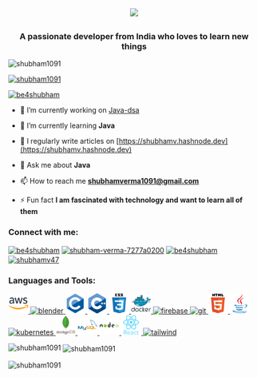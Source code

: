 <h1 align="center">
  <a href="#">
    <img src="https://readme-typing-svg.herokuapp.com/?lines=Hey,+There!+👋;Mohasin+here...;Glad+to+see+you!&center=true&size=30">
  </a>
</h1>
<h3 align="center">A passionate developer from India who loves to learn new things</h3>

<p align="left"> <img src="https://komarev.com/ghpvc/?username=shubham1091&label=Profile%20views&color=0e75b6&style=flat" alt="shubham1091" /> </p>

<p align="left"> <a href="https://github.com/ryo-ma/github-profile-trophy"><img src="https://github-profile-trophy.vercel.app/?username=shubham1091" alt="shubham1091" /></a> </p>

<p align="left"> <a href="https://twitter.com/be4shubham" target="blank"><img src="https://img.shields.io/twitter/follow/be4shubham?logo=twitter&style=for-the-badge" alt="be4shubham" /></a> </p>

- 🔭 I’m currently working on [Java-dsa](https://github.com/shubham1091/Java-DSA-/)

- 🌱 I’m currently learning **Java**

- 📝 I regularly write articles on [https://shubhamv.hashnode.dev](https://shubhamv.hashnode.dev)

- 💬 Ask me about **Java**

- 📫 How to reach me **shubhamverma1091@gmail.com**

- ⚡ Fun fact **I am fascinated with technology and want to learn all of them**


<h3 align="left">Connect with me:</h3>
<p align="left">
<a href="https://twitter.com/be4shubham" target="blank"><img align="center" src="https://raw.githubusercontent.com/rahuldkjain/github-profile-readme-generator/master/src/images/icons/Social/twitter.svg" alt="be4shubham" height="30" width="40" /></a>
<a href="https://linkedin.com/in/shubham-verma-7277a0200" target="blank"><img align="center" src="https://raw.githubusercontent.com/rahuldkjain/github-profile-readme-generator/master/src/images/icons/Social/linked-in-alt.svg" alt="shubham-verma-7277a0200" height="30" width="40" /></a>
<a href="https://instagram.com/be4shubham" target="blank"><img align="center" src="https://raw.githubusercontent.com/rahuldkjain/github-profile-readme-generator/master/src/images/icons/Social/instagram.svg" alt="be4shubham" height="30" width="40" /></a>
<a href="https://hashnode.com/shubhamv47" target="blank"><img align="center" src="https://raw.githubusercontent.com/rahuldkjain/github-profile-readme-generator/master/src/images/icons/Social/hashnode.svg" alt="shubhamv47" height="30" width="40" /></a>
</p>

<h3 align="left">Languages and Tools:</h3>
<p align="left"> <a href="https://aws.amazon.com" target="_blank" rel="noreferrer"> <img src="https://raw.githubusercontent.com/devicons/devicon/master/icons/amazonwebservices/amazonwebservices-original-wordmark.svg" alt="aws" width="40" height="40"/> </a> <a href="https://www.blender.org/" target="_blank" rel="noreferrer"> <img src="https://download.blender.org/branding/community/blender_community_badge_white.svg" alt="blender" width="40" height="40"/> </a> <a href="https://www.cprogramming.com/" target="_blank" rel="noreferrer"> <img src="https://raw.githubusercontent.com/devicons/devicon/master/icons/c/c-original.svg" alt="c" width="40" height="40"/> </a> <a href="https://www.w3schools.com/cpp/" target="_blank" rel="noreferrer"> <img src="https://raw.githubusercontent.com/devicons/devicon/master/icons/cplusplus/cplusplus-original.svg" alt="cplusplus" width="40" height="40"/> </a> <a href="https://www.w3schools.com/css/" target="_blank" rel="noreferrer"> <img src="https://raw.githubusercontent.com/devicons/devicon/master/icons/css3/css3-original-wordmark.svg" alt="css3" width="40" height="40"/> </a> <a href="https://www.docker.com/" target="_blank" rel="noreferrer"> <img src="https://raw.githubusercontent.com/devicons/devicon/master/icons/docker/docker-original-wordmark.svg" alt="docker" width="40" height="40"/> </a> <a href="https://firebase.google.com/" target="_blank" rel="noreferrer"> <img src="https://www.vectorlogo.zone/logos/firebase/firebase-icon.svg" alt="firebase" width="40" height="40"/> </a> <a href="https://git-scm.com/" target="_blank" rel="noreferrer"> <img src="https://www.vectorlogo.zone/logos/git-scm/git-scm-icon.svg" alt="git" width="40" height="40"/> </a> <a href="https://www.w3.org/html/" target="_blank" rel="noreferrer"> <img src="https://raw.githubusercontent.com/devicons/devicon/master/icons/html5/html5-original-wordmark.svg" alt="html5" width="40" height="40"/> </a> <a href="https://www.java.com" target="_blank" rel="noreferrer"> <img src="https://raw.githubusercontent.com/devicons/devicon/master/icons/java/java-original.svg" alt="java" width="40" height="40"/> </a> <a href="https://kubernetes.io" target="_blank" rel="noreferrer"> <img src="https://www.vectorlogo.zone/logos/kubernetes/kubernetes-icon.svg" alt="kubernetes" width="40" height="40"/> </a> <a href="https://www.mongodb.com/" target="_blank" rel="noreferrer"> <img src="https://raw.githubusercontent.com/devicons/devicon/master/icons/mongodb/mongodb-original-wordmark.svg" alt="mongodb" width="40" height="40"/> </a> <a href="https://www.mysql.com/" target="_blank" rel="noreferrer"> <img src="https://raw.githubusercontent.com/devicons/devicon/master/icons/mysql/mysql-original-wordmark.svg" alt="mysql" width="40" height="40"/> </a> <a href="https://nodejs.org" target="_blank" rel="noreferrer"> <img src="https://raw.githubusercontent.com/devicons/devicon/master/icons/nodejs/nodejs-original-wordmark.svg" alt="nodejs" width="40" height="40"/> </a> <a href="https://reactjs.org/" target="_blank" rel="noreferrer"> <img src="https://raw.githubusercontent.com/devicons/devicon/master/icons/react/react-original-wordmark.svg" alt="react" width="40" height="40"/> </a> <a href="https://tailwindcss.com/" target="_blank" rel="noreferrer"> <img src="https://www.vectorlogo.zone/logos/tailwindcss/tailwindcss-icon.svg" alt="tailwind" width="40" height="40"/> </a> </p>

<p><img align="left" src="https://github-readme-stats.vercel.app/api/top-langs?username=shubham1091&show_icons=true&locale=en&layout=compact" alt="shubham1091" /></p>

<p>&nbsp;<img align="center" src="https://github-readme-stats.vercel.app/api?username=shubham1091&show_icons=true&locale=en" alt="shubham1091" /></p>

<p><img align="center" src="https://github-readme-streak-stats.herokuapp.com/?user=shubham1091&" alt="shubham1091" /></p>
